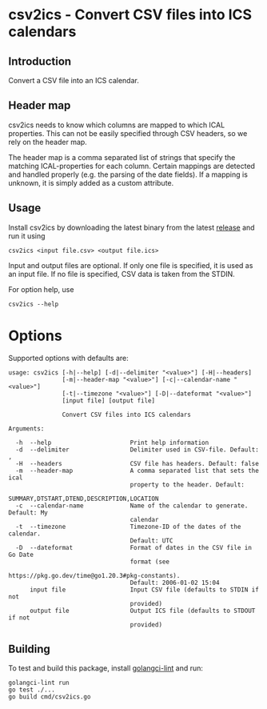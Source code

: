 # csv2ics - Convert CSV files into ICS calendars

## Introduction

Convert a CSV file into an ICS calendar.

## Header map

csv2ics needs to know which columns are mapped to which ICAL properties. This can not be easily specified through CSV headers, so we rely on the header map.

The header map is a comma separated list of strings that specify the matching ICAL-properties for each column. Certain mappings are detected and handled properly (e.g. the parsing of the date fields). If a mapping is unknown, it is simply added as a custom attribute.

## Usage

Install csv2ics by downloading the latest binary from the latest [release](https://github.com/dploeger/csv2ics/releases) and run it using

    csv2ics <input file.csv> <output file.ics>

Input and output files are optional. If only one file is specified, it is used as an input file. If no file is specified, CSV data is taken from the STDIN.

For option help, use

    csv2ics --help

# Options

Supported options with defaults are:

```
usage: csv2ics [-h|--help] [-d|--delimiter "<value>"] [-H|--headers]
               [-m|--header-map "<value>"] [-c|--calendar-name "<value>"]
               [-t|--timezone "<value>"] [-D|--dateformat "<value>"]
               [input file] [output file]

               Convert CSV files into ICS calendars

Arguments:

  -h  --help                      Print help information
  -d  --delimiter                 Delimiter used in CSV-file. Default: ,
  -H  --headers                   CSV file has headers. Default: false
  -m  --header-map                A comma separated list that sets the ical
                                  property to the header. Default:
                                  SUMMARY,DTSTART,DTEND,DESCRIPTION,LOCATION
  -c  --calendar-name             Name of the calendar to generate. Default: My
                                  calendar
  -t  --timezone                  Timezone-ID of the dates of the calendar.
                                  Default: UTC
  -D  --dateformat                Format of dates in the CSV file in Go Date
                                  format (see
                                  https://pkg.go.dev/time@go1.20.3#pkg-constants).
                                  Default: 2006-01-02 15:04
      input file                  Input CSV file (defaults to STDIN if not
                                  provided)
      output file                 Output ICS file (defaults to STDOUT if not
                                  provided)
```

## Building

To test and build this package, install [golangci-lint](https://golangci-lint.run/) and run:

    golangci-lint run
    go test ./...
    go build cmd/csv2ics.go
    

